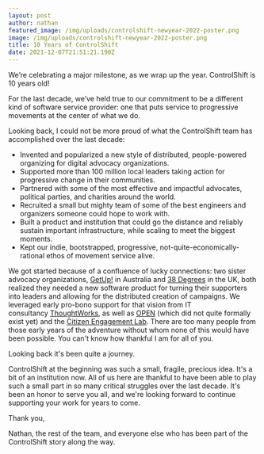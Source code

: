 ```yaml
---
layout: post
author: nathan
featured_image: /img/uploads/controlshift-newyear-2022-poster.png
image: /img/uploads/controlshift-newyear-2022-poster.png
title: 10 Years of ControlShift
date: 2021-12-07T21:51:21.190Z
---
```

We’re celebrating a major milestone, as we wrap up the year. ControlShift is 10 years old!

For the last decade, we’ve held true to our commitment to be a different kind of software service provider: one that puts service to progressive movements at the center of what we do.

Looking back, I could not be more proud of what the ControlShift team has accomplished over the last decade:

* Invented and popularized a new style of distributed, people-powered organizing for digital advocacy organizations.
* Supported more than 100 million local leaders taking action for progressive change in their communities.
* Partnered with some of the most effective and impactful advocates, political parties, and charities around the world.
* Recruited a small but mighty team of some of the best engineers and organizers someone could hope to work with.
* Built a product and institution that could go the distance and reliably sustain important infrastructure, while scaling to meet the biggest moments.
* Kept our indie, bootstrapped, progressive, not-quite-economically-rational ethos of movement service alive.

We got started because of a confluence of lucky connections: two sister advocacy organizations, [GetUp!](https://www.getup.org.au/) in Australia and [38 Degrees](https://www.38degrees.org.uk/) in the UK, both realized they needed a new software product for turning their supporters into leaders and allowing for the distributed creation of campaigns. We leveraged early pro-bono support for that vision from IT consultancy [ThoughtWorks](https://www.thoughtworks.com/), as well as [OPEN](https://www.the-open.net/) (which did not quite formally exist yet) and the [Citizen Engagement Lab](https://www.engagementlab.org/). There are too many people from those early years of the adventure without whom none of this would have been possible. You can't know how thankful I am for all of you.

Looking back it's been quite a journey.

ControlShift at the beginning was such a small, fragile, precious idea. It's a bit of an institution now. All of us here are thankful to have been able to play such a small part in so many critical struggles over the last decade. It's been an honor to serve you all, and we're looking forward to continue supporting your work for years to come.

Thank you,

Nathan, the rest of the team, and everyone else who has been part of the ControlShift story along the way.